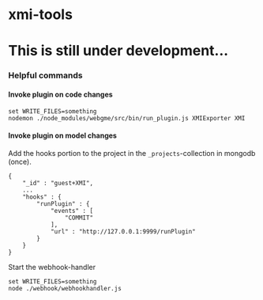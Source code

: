 # xmi-tools
# This is still under development...

### Helpful commands

#### Invoke plugin on code changes
```
set WRITE_FILES=something
nodemon ./node_modules/webgme/src/bin/run_plugin.js XMIExporter XMI
```


#### Invoke plugin on model changes

Add the hooks portion to the project in the `_projects`-collection in mongodb (once).

```
{
    "_id" : "guest+XMI",
    ...
    "hooks" : {
        "runPlugin" : {
            "events" : [ 
                "COMMIT"
            ],
            "url" : "http://127.0.0.1:9999/runPlugin"
        }
    }
}
```

Start the webhook-handler

```
set WRITE_FILES=something
node ./webhook/webhookhandler.js
```
